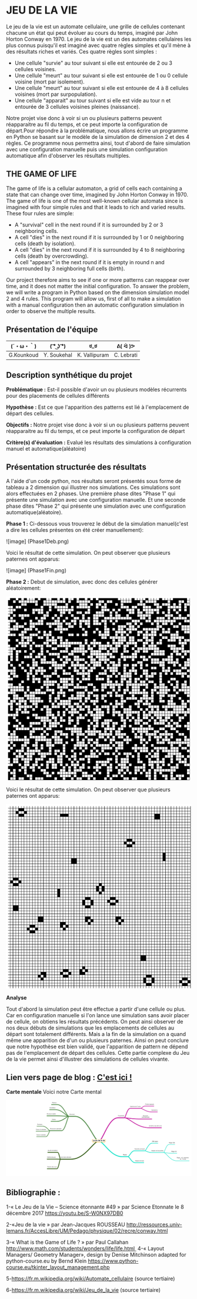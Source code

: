 # JEU DE LA VIE

 Le jeu de la vie est un automate cellulaire, une grille de cellules contenant chacune un état qui peut évoluer au cours du temps, imaginé par John Horton Conway en 1970. Le jeu de la vie est un des automates cellulaires les plus connus puisqu'il est imaginé avec quatre règles simples et qu'il mène à des résultats riches et variés. Ces quatre règles sont simples :
- Une cellule "survie" au tour suivant si elle est entourée de 2 ou 3 cellules voisines.
- Une cellule "meurt" au tour suivant si elle est entourée de 1 ou 0 cellule voisine (mort par isolement).
- Une cellule "meurt" au tour suivant si elle est entourée de 4 à 8 cellules voisines (mort par surpopulation).
- Une cellule "apparait" au tour suivant si elle est vide au tour n et entourée de 3 cellules voisines pleines (naissance).

Notre projet vise donc à voir si un ou plusieurs patterns peuvent réapparaitre au fil du temps, et ce peut importe la configuration de départ.Pour répondre à la problématique, nous allons écrire un programme en Python se basant sur le modèle de la simulation de dimension 2 et des 4 règles. Ce programme nous permettra ainsi, tout d'abord de faire simulation avec une configuration manuelle puis une simulation configuration automatique afin d'observer les résultats multiples.



## THE GAME OF LIFE
The game of life is a cellular automaton, a grid of cells each containing a state that can change over time, imagined by John Horton Conway in 1970. The game of life is one of the most well-known cellular automata since is imagined with four simple rules and that it leads to rich and varied results. These four rules are simple:
- A "survival" cell in the next round if it is surrounded by 2 or 3 neighboring cells.
- A cell "dies" in the next round if it is surrounded by 1 or 0 neighboring cells (death by isolation).
- A cell "dies" in the next round if it is surrounded by 4 to 8 neighboring cells (death by overcrowding).
- A cell "appears" in the next round if it is empty in round n and surrounded by 3 neighboring full cells (birth).

Our project therefore aims to see if one or more patterns can reappear over time, and it does not matter the initial configuration. To answer the problem, we will write a program in Python based on the dimension simulation model 2 and 4 rules. This program will allow us, first of all to make a simulation with a manual configuration then an automatic configuration simulation in order to observe the multiple results.

## Présentation de l'équipe

|(´・ω・｀)| ( ͡° ͜ʖ ͡°) | ಠ_ಠ | ᕕ( ᐛ )ᕗ |
|-----|--|--|--|
| G.Kounkoud | Y. Soukehal | K. Vallipuram | C. Lebrati  |


## Description synthétique du projet

**Problématique :** 
Est-il possible d'avoir un ou plusieurs modèles récurrents pour des placements de cellules différents

**Hypothèse :**
Est ce que l'apparition des patterns est lié à l'emplacement de départ des cellules.

**Objectifs :**
Notre projet vise donc à voir si un ou plusieurs patterns peuvent réapparaitre au fil du temps, et ce peut importe la configuration de départ

**Critère(s) d'évaluation :**
Evalué les résultats des simulations à configuration manuel et automatique(aléatoire)

## Présentation structurée des résultats

A l'aide d'un code python, nos résultats seront présentés sous forme de tableau a 2 dimension qui illustrer nos simulations.
Ces simulations sont alors effectuées en 2 phases. Une première phase dites "Phase 1" qui présente une simulation avec une configuration manuelle. Et une seconde phase dites "Phase 2" qui présente une simulation avec une configuration automatique(aléatoire).

**Phase 1 :**
Ci-dessous vous trouverez le début de la simulation manuel(c'est a dire les cellules présentes on été créer manuellement):

![image] (Phase1Deb.png)

Voici le résultat de cette simulation. On peut observer que plusieurs paternes ont apparus:

![image] (Phase1Fin.png)

 **Phase 2 :**
Debut de simulation, avec donc des cellules générer aléatoirement:

![image](Phase2Deb.png)

Voici le résultat de cette simulation. On peut observer que plusieurs paternes ont apparus:

![image](Phase2Fin.png)

**Analyse**

Tout d'abord la simulation peut être effectue a partir d'une cellule ou plus. Car en configuration manuelle si l'on lance une simulation sans avoir placer de cellule, on obtiens les résultats précédents. On peut ainsi observer de nos deux débuts de simulations  que les emplacements de cellules au départ sont totalement différents. Mais a la fin de la simulation on a quand même une apparition de d'un ou plusieurs paternes. Ainsi on peut conclure que notre hypothèse est bien validé, que l'apparition de pattern ne dépend pas de l'emplacement de départ des cellules. Cette partie complexe du Jeu de la vie permet ainsi d'illustrer des simulations de cellules vivante. 

## Lien vers page de blog : <a href="blog.html"> C'est ici ! </a>


**Carte mentale**
Voici notre Carte mental 

![image](ARE.png)

## Bibliographie :
1-« Le Jeu de la Vie – Science étonnante #49 » par Science Etonnate le 8 décembre 2017
https://youtu.be/S-W0NX97DB0

2-«Jeu de la vie » par Jean-Jacques ROUSSEAU
http://ressources.univ-lemans.fr/AccesLibre/UM/Pedago/physique/02/recre/conway.html

3-« What is the Game of Life ? » par Paul Callahan http://www.math.com/students/wonders/life/life.html 
4-« Layout Managers/ Geometry Manager», design by Denise Mitchinson adapted for python-course.eu by Bernd Klein
https://www.python-course.eu/tkinter_layout_management.php

5-https://fr.m.wikipedia.org/wiki/Automate_cellulaire (source tertiaire)

6-https://fr.m.wikipedia.org/wiki/Jeu_de_la_vie (source tertiaire)
